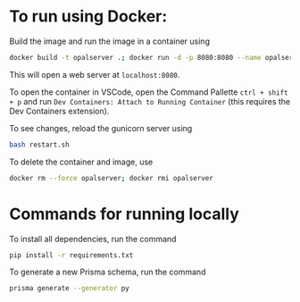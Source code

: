 # To run using Docker:

Build the image and run the image in a container using 
```bash
docker build -t opalserver .; docker run -d -p 8080:8080 --name opalserver opalserver
```
This will open a web server at `localhost:8080`.

To open the container in VSCode, open the Command Pallette `ctrl + shift + p` and run `Dev Containers: Attach to Running Container` (this requires the Dev Containers extension).

To see changes, reload the gunicorn server using
```bash
bash restart.sh
```

To delete the container and image, use
```bash
docker rm --force opalserver; docker rmi opalserver
```

# Commands for running locally

To install all dependencies, run the command
```bash
pip install -r requirements.txt
```
To generate a new Prisma schema, run the command
```bash
prisma generate --generator py
```